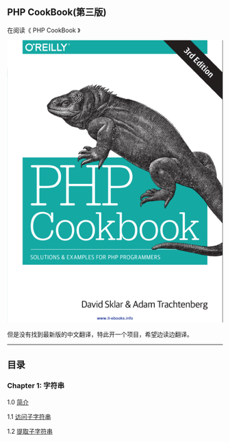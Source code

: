 ## PHP CookBook(第三版) 

在阅读《 PHP CookBook 》

![](imgs/cover.png)


但是没有找到最新版的中文翻译，特此开一个项目，希望边读边翻译。


----------

## 目录 ##

### Chapter 1: 字符串

1.0 [简介](content/chapter1_strings_1.0_简介.md)

1.1 [访问子字符串](content/chapter1_strings_1.1_访问子字符串.md)

1.2 [提取子字符串](content/chapter1_strings_1.2_提取子字符串.md)

